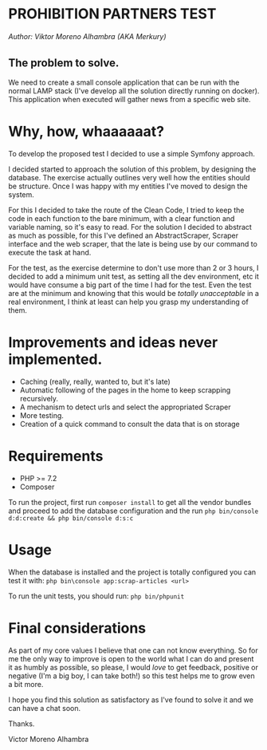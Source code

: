 # PROHIBITION PARTNERS TEST

###### Author: Viktor Moreno Alhambra (AKA Merkury)

## The problem to solve.
We need to create a small console application that can be run with the normal LAMP stack 
(I've develop all the solution directly running on docker).
This application when executed will gather news from a specific web site.

# Why, how, whaaaaaat?

To develop the proposed test I decided to use a simple Symfony approach.

I decided started to approach the solution of this problem, by designing the database. The exercise actually outlines very well how the entities should be structure. Once 
I was happy with my entities I've moved to design the system.

For this I decided to take the route of the Clean Code,
I tried to keep the code in each function to the bare minimum, with a clear function and variable
naming, so it's easy to read.
For the solution I decided to abstract as much as possible, for this I've defined an 
AbstractScraper, Scraper interface and the web scraper, that the late is being use by our
command to execute the task at hand.

For the test, as the exercise determine to don't use more than 2 or 3 hours, I decided to add a 
minimum unit test, as setting all the dev environment, etc it would have consume a big part of the 
time I had for the test. Even the test are at the minimum and knowing that 
this would be *totally unacceptable* in a real environment, I think at least can help you grasp 
my understanding of them.

# Improvements and ideas never implemented.
* Caching (really, really, wanted to, but it's late)
* Automatic following of the pages in the home to keep scrapping recursively.
* A mechanism to detect urls and select the appropriated Scraper
* More testing.
* Creation of a quick command to consult the data that is on storage

# Requirements
* PHP >= 7.2
* Composer
   
To run the project, first run `composer install` to get all the vendor bundles and proceed to 
add the database configuration and the run `php bin/console d:d:create && php bin/console d:s:c`

# Usage
When the database is installed and the project is totally configured you can test it with:
`php bin\console app:scrap-articles <url>`

To run the unit tests, you should run: `php bin/phpunit
`
# Final considerations
As part of my core values I believe that one can not know everything. So for me the only
way to improve is open to the world what I can do and present it as humbly as possible, so please, 
I would *love* to get feedback, positive or negative (I'm a big boy, I can take both!) 
so this test helps me to grow even a bit more.

I hope you find this solution as satisfactory as I've found to solve it and we can have a chat soon.

Thanks.

Victor Moreno Alhambra
